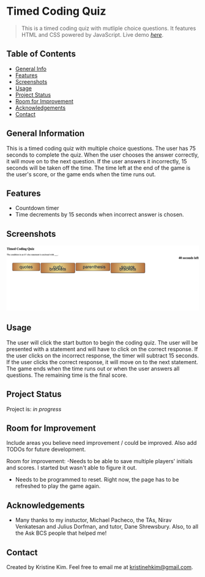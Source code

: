 # Timed Coding Quiz
> This is a timed coding quiz with mutliple choice questions.  It features HTML and CSS powered by JavaScript.
> Live demo [_here_](https://kristinehkim.github.io/timed-coding-quiz/). <!-- If you have the project hosted somewhere, include the link here. -->

## Table of Contents
* [General Info](#general-information)
* [Features](#features)
* [Screenshots](#screenshots)
* [Usage](#usage)
* [Project Status](#project-status)
* [Room for Improvement](#room-for-improvement)
* [Acknowledgements](#acknowledgements)
* [Contact](#contact)
<!-- * [License](#license) -->


## General Information
This is a timed coding quiz with multiple choice questions.  The user has 75 seconds to complete the quiz.  When the user chooses the answer correctly, it will move on to the next question.  If the user answers it incorrectly, 15 seconds will be taken off the time.  The time left at the end of the game is the user's score, or the game ends when the time runs out.
<!-- You don't have to answer all the questions - just the ones relevant to your project. -->


## Features
- Countdown timer
- Time decrements by 15 seconds when incorrect answer is chosen.


## Screenshots
![Example screenshot](./assets/images/coding-quiz-screenshot.png)
<!-- If you have screenshots you'd like to share, include them here. -->


## Usage
The user will click the start button to begin the coding quiz.  The user will be presented with a statement and will have to click on the correct response.  If the user clicks on the incorrect response, the timer will subtract 15 seconds.  If the user clicks the correct response, it will move on to the next statement.  The game ends when the time runs out or when the user answers all questions.  The remaining time is the final score.


## Project Status
Project is: _in progress_


## Room for Improvement
Include areas you believe need improvement / could be improved. Also add TODOs for future development.

Room for improvement:
-Needs to be able to save multiple players' initials and scores.  I started but wasn't able to figure it out.
- Needs to be programmed to reset.  Right now, the page has to be refreshed to play the game again.


## Acknowledgements
- Many thanks to my instuctor, Michael Pacheco, the TAs, Nirav Venkatesan and Julius Dorfman, and tutor, Dane Shrewsbury. Also, to all the Ask BCS people that helped me!


## Contact
Created by Kristine Kim.  Feel free to email me at kristinehkim@gmail.com. 


<!-- Optional -->
<!-- ## License -->
<!-- This project is open source and available under the [... License](). -->

<!-- You don't have to include all sections - just the one's relevant to your project -->